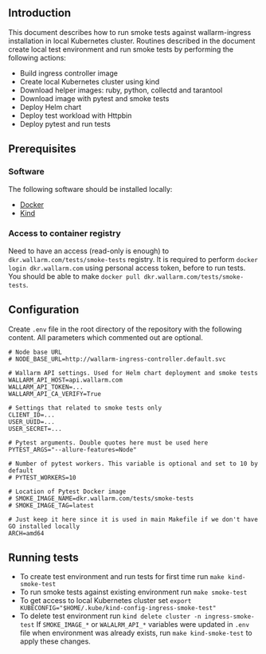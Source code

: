 ## Introduction
This document describes how to run smoke tests against wallarm-ingress installation in local Kubernetes cluster.
Routines described in the document create local test environment and run smoke tests by performing the following actions:
* Build ingress controller image
* Create local Kubernetes cluster using kind
* Download helper images: ruby, python, collectd and tarantool
* Download image with pytest and smoke tests
* Deploy Helm chart
* Deploy test workload with Httpbin
* Deploy pytest and run tests

## Prerequisites
### Software
The following software should be installed locally: 
* [Docker](https://docs.docker.com/get-docker/)
* [Kind](https://kind.sigs.k8s.io/docs/user/quick-start/#installation)

### Access to container registry
Need to have an access (read-only is enough) to `dkr.wallarm.com/tests/smoke-tests` registry.
It is required to perform `docker login dkr.wallarm.com` using personal access token, before to run tests.
You should be able to make `docker pull dkr.wallarm.com/tests/smoke-tests`. 
## Configuration
Create `.env` file in the root directory of the repository with the following content. All parameters which commented out are optional.
```
# Node base URL
# NODE_BASE_URL=http://wallarm-ingress-controller.default.svc

# Wallarm API settings. Used for Helm chart deployment and smoke tests 
WALLARM_API_HOST=api.wallarm.com
WALLARM_API_TOKEN=...
WALLARM_API_CA_VERIFY=True

# Settings that related to smoke tests only
CLIENT_ID=...
USER_UUID=...
USER_SECRET=...

# Pytest arguments. Double quotes here must be used here
PYTEST_ARGS="--allure-features=Node"

# Number of pytest workers. This variable is optional and set to 10 by default 
# PYTEST_WORKERS=10

# Location of Pytest Docker image
# SMOKE_IMAGE_NAME=dkr.wallarm.com/tests/smoke-tests
# SMOKE_IMAGE_TAG=latest

# Just keep it here since it is used in main Makefile if we don't have GO installed locally
ARCH=amd64
```

## Running tests
* To create test environment and run tests for first time run `make kind-smoke-test`
* To run smoke tests against existing environment run `make smoke-test`
* To get access to local Kubernetes cluster set `export KUBECONFIG="$HOME/.kube/kind-config-ingress-smoke-test"`
* To delete test environment run `kind delete cluster -n ingress-smoke-test`
If `SMOKE_IMAGE_*` or `WALALRM_API_*` variables were updated in `.env` file when environment was already exists,
run `make kind-smoke-test` to apply these changes.
